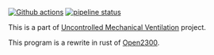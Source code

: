 [![Github actions](https://github.com/sanpii/ws2300/workflows/.github/workflows/ci.yml/badge.svg)](https://github.com/sanpii/ws2300/actions?query=workflow%3A.github%2Fworkflows%2Fci.yml)
[![pipeline status](https://gitlab.com/sanpi/ws2300/badges/main/pipeline.svg)](https://gitlab.com/sanpi/ws2300/-/commits/main)

This is a part of [Uncontrolled Mechanical
Ventilation](https://hackaday.io/project/12708-uncontrolled-mechanical-ventilation)
project.

This program is a rewrite in rust of
[Open2300](http://www.lavrsen.dk/foswiki/bin/view/Open2300/WebHome).
